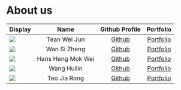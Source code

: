 # About us

| Display                                             |       Name        |              Github Profile              |            Portfolio             |
|-----------------------------------------------------|:-----------------:|:----------------------------------------:|:--------------------------------:|
| ![](https://via.placeholder.com/100.png?text=Photo) |   Tean Wei Jun    | [Github](https://github.com/Teanweijun)  | [Portfolio](team/teanweijun.md)  |
| ![](https://via.placeholder.com/100.png?text=Photo) |   Wan Si Zheng    |   [Github](https://github.com/1szheng)   |   [Portfolio](team/1szheng.md)   |
| ![](https://via.placeholder.com/100.png?text=Photo) | Hans Heng Mok Wei | [Github](https://github.com/HansHengGit) | [Portfolio](team/hanshenggit.md) |
| ![](https://via.placeholder.com/100.png?text=Photo) |    Wang Huilin    |  [Github](https://github.com/hlwang56)   |  [Portfolio](team/hlwang56.md)   |
| ![](https://via.placeholder.com/100.png?text=Photo) |   Teo Jia Rong    |  [Github](https://github.com/tjiarong)   |  [Portfolio](team/tjiarong.md)   |
